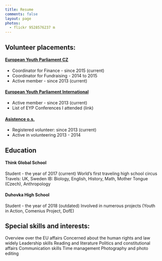 ```yaml
---
title: Resume
comments: false
layout: page
photos: 
  - flickr 9528576237 m
---
```

## Volunteer placements:

#### [European Youth Parliament CZ](http://eyp.cz/en/)
- Coordinator for Finance - since 2015 (current)
- Coordinator for Fundraising - 2014 to 2015
- Active member - since 2013 (current)
  
#### [European Youth Parliament International](http://eyp.org/)
- Active member - since 2013 (current)
- List of EYP Conferences I attended (link)
  
#### [Asistence o.s.](http://asistence.org/)
- Registered volunteer: since 2013 (current)
- Active in volunteering 2013 - 2014


## Education
#### Think Global School
Student - the year of 2017 (current)
World’s first traveling high school circus
Travels: UK, Sweden
IB: Biology, English, History, Math, Mother Tongue (Czech), Anthropology

#### Duhovka High School
Student - the year of 2018 (outdated)
Involved in numerous projects (Youth in Action, Comenius Project, DofE)


## Special skills and interests:
Overview over the EU affairs
Concerned about the human rights and law widely
Leadership skills
Reading and literature
Politics and constitutional affairs
Communication skills
Time management
Photography and photo editing
